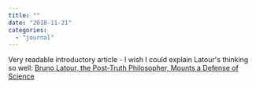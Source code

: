 ```yaml
---
title: ""
date: "2018-11-21"
categories: 
  - "journal"
---
```


Very readable introductory article - I wish I could explain Latour's thinking so well: [Bruno Latour, the Post-Truth Philosopher, Mounts a Defense of Science](https://www.nytimes.com/2018/10/25/magazine/bruno-latour-post-truth-philosopher-science.html)
